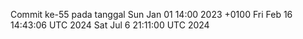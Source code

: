 Commit ke-55 pada tanggal Sun Jan 01 14:00 2023 +0100
Fri Feb 16 14:43:06 UTC 2024
Sat Jul  6 21:11:00 UTC 2024

